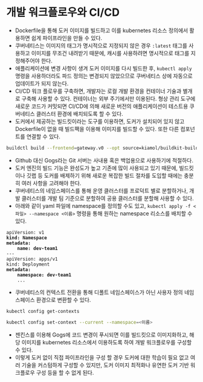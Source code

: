 # 개발 워크플로우와 CI/CD

* Dockerfile을 통해 도커 이미지를 빌드하고 이를 kubernetes 리소스 정의에서 활용하면 쉽게 파이프라인을 만들 수 있다.
* 쿠버네티스는 이미지의 태그가 명시적으로 지정되지 않은 경우 `:latest` 태그를 사용하고 이미지를 무조건 내려받기 때문에, 캐시를 사용하려면 명시적으로 태그를 지정해주어야 한다.
* 애플리케이션에 변경 사항이 생겨 도커 이미지를 다시 빌드한 후, `kubectl apply`명령을 사용하더라도 파드 정의는 변경되지 않았으므로 쿠버네티스 상에 자동으로 업데이트가 되지 않는다.
* CI/CD 워크 플로우를 구축하면, 개발자는 로컬 개발 환경을 컨테이너 기술과 별개로 구축해 사용할 수 있다. 컨테이너는 외부 주기에서만 이용된다. 형상 관리 도구에 새로운 코드가 커밋되면 CI/CD에 의해 새로운 버전의 애플리케이션이 테스트용 쿠버네티스 클러스터 환경에 배치되도록 할 수 있다.
* 도커에서 제공하는 빌드킷이라는 도구를 이용하면, 도커가 설치되어 있지 않고 Dockerfile이 없을 때 빌드팩을 이용해 이미지를 빌드할 수 있다. 또한 다른 컴포넌트를 연결할 수 있다.

```bash
buildctl build --frontend=gateway.v0 --opt source=kiamol/buildkit-buildpacks --local context=src --output type=image,name=kiamol/ch11-bulletin-board:buildkit
```

* Github 대신 Gogs라는 Git 서버는 사내용 혹은 백업용으로 사용하기에 적절하다.
* 도커 엔진의 빌드 기능은 완성도가 높고 기존에 많이 사용되고 있기 때문에, 빌드킷이나 깃랩 등 도커를 배제하기 위해 새로운 복잡한 빌드 절차를 도입할 때에는 충분히 여러 사항을 고려해야 한다.
* 쿠버네티스의 네임스페이스를 통해 운영 클러스터를 프로덕트 별로 분할하거나, 개발 클러스터를 개발 팀 기준으로 분할하여 공용 클러스터를 분할해 사용할 수 있다.
* 아래와 같이 yaml 파일에 namespace를 정의할 수도 있고, `kubectl apply -f <파일> --namespace <이름>` 명령을 통해 원하는 namespace 리소스를 배치할 수 있다.

<pre class="language-yaml"><code class="lang-yaml">apiVersion: v1
<strong>kind: Namespace
</strong><strong>metadata:
</strong><strong>    name: dev-team1
</strong>---
apiVersion: apps/v1
kind: Deployment
<strong>metadata:
</strong><strong>    namespace: dev-team1
</strong>    ...
</code></pre>

* 쿠버네티스의 컨텍스트 전환을 통해 디폴트 네임스페이스가 아닌 사용자 정의 네임스페이스 환경으로 변환할 수 있다.

```bash
kubectl config get-contexts

kubectl config set-context --current --namespace=<이름>
```

* 젠킨스를 이용해 Gogs에 코드 변경이 푸시되면 이를 빌드킷으로 이미지화하고, 해당 이미지를 kubernetes 리소스에서 이용하도록 하여 개발 워크플로우를 구성할 수 있다.
* 이렇게 도커 없이 직접 파이프라인을 구성 할 경우 도커에 대한 학습이 필요 없고 여러 기술을 커스텀하게 구성할 수 있지만, 도커 이미지 최적화나 유연한 도커 기반 워크플로우 구성 등을 할 수 없게 된다.
